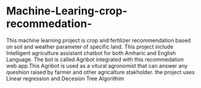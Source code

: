 # Machine-Learing-crop-recommedation-
This machine learning  project is crop and fertilizer recommendation based on soil and weather parameter of specific land. This project include Intelligent agriculture assistant chatbot for both Amharic and English Language. 
The bot is called Agribot integrated with this recommedation web app.This Agribot is used as a vitural agronomist that can answer any queshion raised by farmer and other agricalture stakholder.
the project uses Linear regression and Decesion Tree Algorithim 
